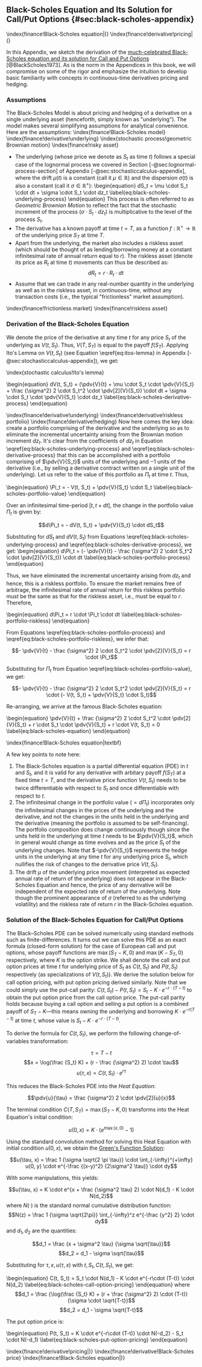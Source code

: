 ## Black-Scholes Equation and Its Solution for Call/Put Options {#sec:black-scholes-appendix}

\index{finance!Black-Scholes equation|(}
\index{finance!derivative!pricing|(}

In this Appendix, we sketch the derivation of the [much-celebrated Black-Scholes equation and its solution for Call and Put Options](https://www.cs.princeton.edu/courses/archive/fall09/cos323/papers/black_scholes73.pdf) [@BlackScholes1973]. As is the norm in the Appendices in this book, we will compromise on some of the rigor and emphasize the intuition to develop basic familiarity with concepts in continuous-time derivatives pricing and hedging.

### Assumptions
The Black-Scholes Model is about pricing and hedging of a derivative on a single underlying asset (henceforth, simply known as "underlying"). The model makes several simplifying assumptions for analytical convenience. Here are the assumptions:
\index{finance!Black-Scholes model}
\index{finance!derivative!underlying}
\index{stochastic process!geometric Brownian motion}
\index{finance!risky asset}

* The underlying (whose price we denote as $S_t$ as time $t$) follows a special case of the lognormal process we covered in Section [-@sec:lognormal-process-section] of Appendix [-@sec:stochasticcalculus-appendix], where the drift $\mu(t)$ is a constant (call it $\mu \in \mathbb{R}$) and the dispersion $\sigma(t)$ is also a constant (call it $\sigma \in \mathbb{R}^+$):
\begin{equation}
dS_t = \mu \cdot S_t \cdot dt + \sigma \cdot S_t \cdot dz_t
\label{eq:black-scholes-underlying-process}
\end{equation}
This process is often referred to as *Geometric Brownian Motion* to reflect the fact that the stochastic increment of the process ($\sigma \cdot S_t \cdot dz_t$) is multiplicative to the level of the process $S_t$.
* The derivative has a known payoff at time $t=T$, as a function $f: \mathbb{R}^+ \rightarrow \mathbb{R}$ of the underlying price $S_T$ at time $T$.
* Apart from the underlying, the market also includes a riskless asset (which should be thought of as lending/borrowing money at a constant infinitesimal rate of annual return equal to $r$). The riskless asset (denote its price as $R_t$ at time $t$) movements can thus be described as:
$$dR_t = r \cdot R_t \cdot dt$$
* Assume that we can trade in any real-number quantity in the underlying as well as in the riskless asset, in continuous-time, without any transaction costs (i.e., the typical "frictionless" market assumption).

\index{finance!frictionless market}
\index{finance!riskless asset}

### Derivation of the Black-Scholes Equation

We denote the price of the derivative at any time $t$ for any price $S_t$ of the underlying as $V(t, S_t)$. Thus, $V(T, S_T)$ is equal to the payoff $f(S_T)$. Applying Ito's Lemma on $V(t, S_t)$ (see Equation \eqref{eq:itos-lemma} in Appendix [-@sec:stochasticcalculus-appendix]), we get:

\index{stochastic calculus!Ito's lemma}

\begin{equation}
dV(t, S_t) = (\pdv{V}{t} + \mu \cdot S_t \cdot \pdv{V}{S_t} + \frac {\sigma^2} 2 \cdot S_t^2 \cdot \pdv[2]{V}{S_t}) \cdot dt + \sigma \cdot S_t \cdot \pdv{V}{S_t} \cdot dz_t
\label{eq:black-scholes-derivative-process}
\end{equation}

\index{finance!derivative!underlying}
\index{finance!derivative!riskless portfolio}
\index{finance!derivative!hedging}
Now here comes the key idea: create a portfolio comprising of the derivative and the underlying so as to eliminate the incremental uncertainty arising from the Brownian motion increment $dz_t$. It's clear from the coefficients of $dz_t$ in Equation \eqref{eq:black-scholes-underlying-process} and \eqref{eq:black-scholes-derivative-process} that this can be accomplished with a portfolio comprising of $\pdv{V}{S_t}$ units of the underlying and $-1$ units of the derivative (i.e., by selling a derivative contract written on a single unit of the underlying). Let us refer to the value of this portfolio as $\Pi_t$ at time $t$. Thus,

\begin{equation}
\Pi_t = - V(t, S_t) + \pdv{V}{S_t} \cdot S_t
\label{eq:black-scholes-portfolio-value}
\end{equation}

Over an infinitesimal time-period $[t, t+dt]$, the change in the portfolio value $\Pi_t$ is given by:

$$d\Pi_t = - dV(t, S_t) + \pdv{V}{S_t} \cdot dS_t$$

Substituting for $dS_t$ and $dV(t, S_t)$ from Equations \eqref{eq:black-scholes-underlying-process} and \eqref{eq:black-scholes-derivative-process}, we get:
\begin{equation}
d\Pi_t = (- \pdv{V}{t} - \frac {\sigma^2} 2 \cdot S_t^2 \cdot \pdv[2]{V}{S_t}) \cdot dt
\label{eq:black-scholes-portfolio-process}
\end{equation}

Thus, we have eliminated the incremental uncertainty arising from $dz_t$ and hence, this is a riskless portfolio. To ensure the market remains free of arbitrage, the infinitesimal rate of annual return for this riskless portfolio must be the same as that for the riskless asset, i.e., must be equal to $r$. Therefore,

\begin{equation}
d\Pi_t = r \cdot \Pi_t \cdot dt
\label{eq:black-scholes-portfolio-riskless}
\end{equation}

From Equations \eqref{eq:black-scholes-portfolio-process} and \eqref{eq:black-scholes-portfolio-riskless}, we infer that:

$$- \pdv{V}{t} - \frac {\sigma^2} 2 \cdot S_t^2 \cdot \pdv[2]{V}{S_t} = r \cdot \Pi_t$$

Substituting for $\Pi_t$ from Equation \eqref{eq:black-scholes-portfolio-value}, we get:

$$- \pdv{V}{t} - \frac {\sigma^2} 2 \cdot S_t^2 \cdot \pdv[2]{V}{S_t} = r \cdot (- V(t, S_t) + \pdv{V}{S_t} \cdot S_t)$$

Re-arranging, we arrive at the famous Black-Scholes equation:

\begin{equation}
\pdv{V}{t} + \frac {\sigma^2} 2 \cdot S_t^2 \cdot \pdv[2]{V}{S_t} + r \cdot S_t \cdot \pdv{V}{S_t} + r \cdot V(t, S_t) = 0
\label{eq:black-scholes-equation}
\end{equation}

\index{finance!Black-Scholes equation|textbf}

A few key points to note here:

1. The Black-Scholes equation is a partial differential equation (PDE) in $t$ and $S_t$, and it is valid for any derivative with arbitary payoff $f(S_T)$ at a fixed time $t=T$, and the derivative price function $V(t, S_t)$ needs to be twice differentiable with respect to $S_t$ and once differentiable with respect to $t$.
2. The infinitesimal change in the portfolio value ($=d\Pi_t$) incorporates only the infinitesimal changes in the prices of the underlying and the derivative, and not the changes in the units held in the underlying and the derivative (meaning the portfolio is assumed to be self-financing). The portfolio composition does change continuously though since the units held in the underlying at time $t$ needs to be $\pdv{V}{S_t}$, which in general would change as time evolves and as the price $S_t$ of the underlying changes. Note that $-\pdv{V}{S_t}$ represents the hedge units in the underlying at any time $t$ for any underlying price $S_t$, which nullifies the risk of changes to the derivative price $V(t, S_t)$.
3. The drift $\mu$ of the underlying price movement (interpreted as expected annual rate of return of the underlying) does not appear in the Black-Scholes Equation and hence, the price of any derivative will be independent of the expected rate of return of the underlying. Note though the prominent appearance of $\sigma$ (referred to as the underlying volatility) and the riskless rate of return $r$ in the Black-Scholes equation.

### Solution of the Black-Scholes Equation for Call/Put Options

The Black–Scholes PDE can be solved numerically using standard methods such as finite-differences. It turns out we can solve this PDE as an exact formula (closed-form solution) for the case of European call and put options, whose payoff functions are $\max(S_T-K, 0)$ and $\max(K-S_T, 0)$ respectively, where $K$ is the option strike. We shall denote the call and put option prices at time $t$ for underlying price of $S_t$ as $C(t, S_t)$  and $P(t, S_t)$ respectively (as specializations of $V(t, S_t)$). We derive the solution below for call option pricing, with put option pricing derived similarly. Note that we could simply use the put-call parity: $C(t, S_t) - P(t, S_t) = S_t - K \cdot e^{-r \cdot (T-t)}$ to obtain the put option price from the call option price. The put-call parity holds because buying a call option and selling a put option is a combined payoff of $S_T - K$—this means owning the underlying and borrowing $K\cdot e^{-r(T-t)}$ at time $t$, whose value is $S_t - K \cdot e^{-r\cdot (T-t)}$.

To derive the formula for $C(t, S_t)$, we perform the following change-of-variables transformation:

$$\tau = T - t$$
$$x = \log(\frac {S_t} K) + (r - \frac {\sigma^2} 2) \cdot \tau$$
$$u(\tau, x) = C(t, S_t) \cdot e^{r \tau}$$

This reduces the Black-Scholes PDE into the *Heat Equation*:

$$\pdv{u}{\tau} = \frac {\sigma^2} 2 \cdot \pdv[2]{u}{x}$$

The terminal condition $C(T, S_T) = \max(S_T-K, 0)$ transforms into the Heat Equation's initial condition:

$$u(0, x) = K \cdot (e^{\max(x, 0)} - 1)$$

Using the standard convolution method for solving this Heat Equation with initial condition $u(0,x)$, we obtain the [Green's Function Solution](https://en.wikipedia.org/wiki/Heat_equation#Some_Green's_function_solutions_in_1D):

$$u(\tau, x) = \frac 1 {\sigma \sqrt{2 \pi \tau}} \cdot \int_{-\infty}^{+\infty} u(0, y) \cdot e^{-\frac {(x-y)^2} {2\sigma^2 \tau}} \cdot dy$$

With some manipulations, this yields:

$$u(\tau, x) = K \cdot e^{x + \frac {\sigma^2 \tau} 2} \cdot N(d_1) - K \cdot N(d_2)$$
where $N(\cdot)$ is the standard normal cumulative distribution function:
$$N(z) = \frac 1 {\sigma \sqrt{2\pi}} \int_{-\infty}^z e^{-\frac {y^2} 2} \cdot dy$$
and $d_1, d_2$ are the quantities:

$$d_1 = \frac {x + \sigma^2 \tau} {\sigma \sqrt{\tau}}$$
$$d_2 = d_1 - \sigma \sqrt{\tau}$$

Substituting for $\tau, x, u(\tau, x)$ with $t, S_t, C(t,S_t)$, we get:

\begin{equation}
C(t, S_t) = S_t \cdot N(d_1) - K \cdot e^{-r\cdot (T-t)} \cdot N(d_2)
\label{eq:black-scholes-call-option-pricing}
\end{equation}
where
$$d_1 = \frac {\log(\frac {S_t} K) + (r + \frac {\sigma^2} 2) \cdot (T-t)} {\sigma \cdot \sqrt{T-t}}$$
$$d_2 = d_1 - \sigma \sqrt{T-t}$$

The put option price is:

\begin{equation}
P(t, S_t) = K \cdot e^{-r\cdot (T-t)} \cdot N(-d_2) - S_t \cdot N(-d_1)
\label{eq:black-scholes-put-option-pricing}
\end{equation}

\index{finance!derivative!pricing|)}
\index{finance!derivative!Black-Scholes price}
\index{finance!Black-Scholes equation|)}
